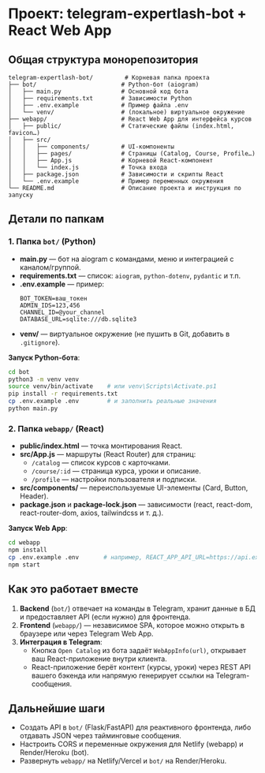 # Проект: telegram-expertlash-bot + React Web App

## Общая структура монорепозитория
```
telegram-expertlash-bot/         # Корневая папка проекта
├── bot/                        # Python-бот (aiogram)
│   ├── main.py                 # Основной код бота
│   ├── requirements.txt        # Зависимости Python
│   ├── .env.example            # Пример файла .env
│   └── venv/                   # (локальное) виртуальное окружение
├── webapp/                     # React Web App для интерфейса курсов
│   ├── public/                 # Статические файлы (index.html, favicon…)
│   ├── src/
│   │   ├── components/         # UI-компоненты
│   │   ├── pages/              # Страницы (Catalog, Course, Profile…)
│   │   ├── App.js              # Корневой React-компонент
│   │   └── index.js            # Точка входа
│   ├── package.json            # Зависимости и скрипты React
│   └── .env.example            # Пример переменных окружения
└── README.md                   # Описание проекта и инструкция по запуску
```

## Детали по папкам

### 1. Папка `bot/` (Python)
- **main.py** — бот на aiogram с командами, меню и интеграцией с каналом/группой.
- **requirements.txt** — список: `aiogram`, `python-dotenv`, `pydantic` и т.п.
- **.env.example** — пример:
  ```dotenv
  BOT_TOKEN=ваш_токен
  ADMIN_IDS=123,456
  CHANNEL_ID=@your_channel
  DATABASE_URL=sqlite:///db.sqlite3
  ```
- **venv/** — виртуальное окружение (не пушить в Git, добавить в `.gitignore`).

**Запуск Python-бота**:
```bash
cd bot
python3 -m venv venv
source venv/bin/activate    # или venv\Scripts\Activate.ps1
pip install -r requirements.txt
cp .env.example .env        # и заполнить реальные значения
python main.py
```

### 2. Папка `webapp/` (React)
- **public/index.html** — точка монтирования React.
- **src/App.js** — маршруты (React Router) для страниц:
  - `/catalog` — список курсов с карточками.
  - `/course/:id` — страница курса, уроки и описание.
  - `/profile` — настройки пользователя и подписки.
- **src/components/** — переиспользуемые UI-элементы (Card, Button, Header).
- **package.json** и **package-lock.json** — зависимости (react, react-dom, react-router-dom, axios, tailwindcss и т. д.).

**Запуск Web App**:
```bash
cd webapp
npm install
cp .env.example .env       # например, REACT_APP_API_URL=https://api.example.com
npm start
```

## Как это работает вместе
1. **Backend** (`bot/`) отвечает на команды в Telegram, хранит данные в БД и предоставляет API (если нужно) для фронтенда.
2. **Frontend** (`webapp/`) — независимое SPA, которое можно открыть в браузере или через Telegram Web App.
3. **Интеграция в Telegram**:
   - Кнопка `Open Catalog` из бота задаёт `WebAppInfo(url)`, открывает ваш React-приложение внутри клиента.
   - React-приложение берёт контент (курсы, уроки) через REST API вашего бэкенда или напрямую генерирует ссылки на Telegram-сообщения.
   

## Дальнейшие шаги
- Создать API в `bot/` (Flask/FastAPI) для реактивного фронтенда, либо отдавать JSON через тайминговые сообщения.
- Настроить CORS и переменные окружения для Netlify (webapp) и Render/Heroku (bot).
- Развернуть `webapp/` на Netlify/Vercel и `bot/` на Render/Heroku.
